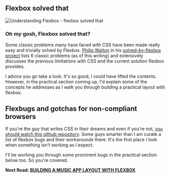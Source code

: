 ## Flexbox solved that

![Understanding Flexbox - flexbox solved that](http://i.imgur.com/nPq92Jm.jpg)

### Oh my gosh, Flexbox solved that?
Some classic problems many have faced with CSS have been made really easy and trivially solved by Flexbox.
[Philip Walton](https://philipwalton.com/) in his [solved-by-flexbox project](https://github.com/philipwalton/solved-by-flexbox) lists 6 classic problems (as of this writing) and extensively discusses the previous limitations with CSS and the current solution flexbox provides.

I advice you go take a look. It's so good, I could have lifted the contents. However, in the practical section coming up, I'd explain some of the concepts he addresses as I walk you through building a practical layout with flexbox.

## Flexbugs and gotchas for non-compliant browsers
If you're the guy that writes CSS in their dreams and even if you're not, [you should watch this github repository](https://github.com/philipwalton/flexbugs). Some guys smarter than I am curate a list of flexbox bugs and their workarounds there. It's the first place I look when something isn't working as I expect.

I'll be working you through some prominent bugs in the practical section below too. So you're covered.


**Next Read: [BUILDING A MUSIC APP LAYOUT WITH FLEXBOX](https://github.com/ohansemmanuel/Understanding-Flexbox/blob/master/08.%20Building%20a%20Music%20app%20Layout%20with%20Flexbox/readme.md)**
